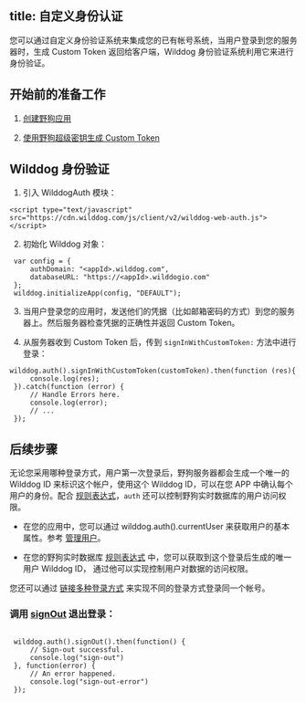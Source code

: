 title:  自定义身份认证
---

您可以通过自定义身份验证系统来集成您的已有帐号系统，当用户登录到您的服务器时，生成 Custom Token 返回给客户端，Wilddog 身份验证系统利用它来进行身份验证。



## 开始前的准备工作

1. [创建野狗应用](/console/creat.html)

2. [使用野狗超级密钥生成 Custom Token](/auth/server/server.html)



## Wilddog 身份验证

1. 引入 WilddogAuth 模块：

```
<script type="text/javascript" src="https://cdn.wilddog.com/js/client/v2/wilddog-web-auth.js"></script>
```

2. 初始化 Wilddog 对象：

```
 var config = {
     authDomain: "<appId>.wilddog.com",
     databaseURL: "https://<appId>.wilddogio.com"
 };
 wilddog.initializeApp(config, "DEFAULT");
```

3. 当用户登录您的应用时，发送他们的凭据（比如邮箱密码的方式）到您的服务器上。然后服务器检查凭据的正确性并返回 Custom Token。

4. 从服务器收到 Custom Token 后，传到 `signInWithCustomToken:` 方法中进行登录：

```
wilddog.auth().signInWithCustomToken(customToken).then(function (res){
     console.log(res);
 }).catch(function (error) {
     // Handle Errors here.
     console.log(error);
     // ...
 });
```

## 后续步骤

无论您采用哪种登录方式，用户第一次登录后，野狗服务器都会生成一个唯一的 Wilddog ID 来标识这个帐户，使用这个 Wilddog ID，可以在您 APP 中确认每个用户的身份。配合 [规则表达式](/sync/rules/introduce-rule.html)，`auth` 还可以控制野狗实时数据库的用户访问权限。



* 在您的应用中，您可以通过 wilddog.auth().currentUser 来获取用户的基本属性。参考 [管理用户](/auth/web/manageuser.html)。

* 在您的野狗实时数据库 [规则表达式](/sync/rules/introduce-rule.html) 中，您可以获取到这个登录后生成的唯一用户 Wilddog ID， 通过他可以实现控制用户对数据的访问权限。



您还可以通过 [链接多种登录方式](/auth/web/link.html) 来实现不同的登录方式登录同一个帐号。



### 调用 [signOut](/auth/web/api.html) 退出登录：

```

 wilddog.auth().signOut().then(function() {
     // Sign-out successful.
     console.log("sign-out")
 }, function(error) {
     // An error happened.
     console.log("sign-out-error")
 });

```

